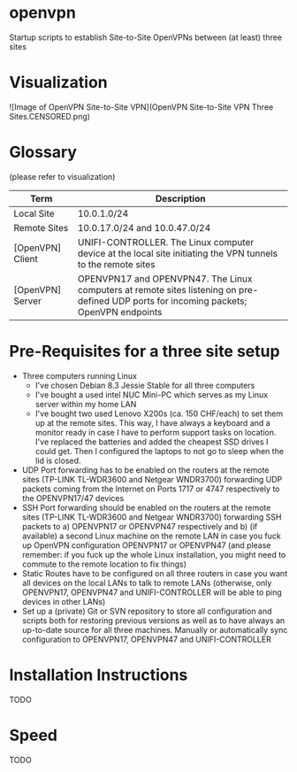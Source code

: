 # openvpn
Startup scripts to establish Site-to-Site OpenVPNs between (at least) three sites

# Visualization
![Image of OpenVPN Site-to-Site VPN](OpenVPN Site-to-Site VPN Three Sites.CENSORED.png)

# Glossary
(please refer to visualization)

| Term | Description |
| ---- | ----------- |
| Local Site | 10.0.1.0/24 |
| Remote Sites | 10.0.17.0/24 and 10.0.47.0/24 |
| [OpenVPN] Client | UNIFI-CONTROLLER. The Linux computer device at the local site initiating the VPN tunnels to the remote sites |
| [OpenVPN] Server | OPENVPN17 and OPENVPN47. The Linux computers at remote sites listening on pre-defined UDP ports for incoming packets; OpenVPN endpoints |

# Pre-Requisites for a three site setup
* Three computers running Linux
  * I've chosen Debian 8.3 Jessie Stable for all three computers
  * I've bought a used intel NUC Mini-PC which serves as my Linux server within my home LAN
  * I've bought two used Lenovo X200s (ca. 150 CHF/each) to set them up at the remote sites. This way, I have always a keyboard and a monitor ready in case I have to perform support tasks on location. I've replaced the batteries and added the cheapest SSD drives I could get. Then I configured the laptops to not go to sleep when the lid is closed.
* UDP Port forwarding has to be enabled on the routers at the remote sites (TP-LINK TL-WDR3600 and Netgear WNDR3700) forwarding UDP packets coming from the Internet on Ports 1717 or 4747 respectively to the OPENVPN17/47 devices
* SSH Port forwarding should be enabled on the routers at the remote sites (TP-LINK TL-WDR3600 and Netgear WNDR3700) forwarding SSH packets to a) OPENVPN17 or OPENVPN47 respectively and b) (if available) a second Linux machine on the remote LAN in case you fuck up OpenVPN configuration OPENVPN17 or OPENVPN47 (and please remember: if you fuck up the whole Linux installation, you might need to commute to the remote location to fix things)
* Static Routes have to be configured on all three routers in case you want all devices on the local LANs to talk to remote LANs (otherwise, only OPENVPN17, OPENVPN47 and UNIFI-CONTROLLER will be able to ping devices in other LANs)
* Set up a (private) Git or SVN repository to store all configuration and scripts both for restoring previous versions as well as to have always an up-to-date source for all three machines. Manually or automatically sync configuration to OPENVPN17, OPENVPN47 and UNIFI-CONTROLLER

# Installation Instructions
TODO

# Speed
TODO
